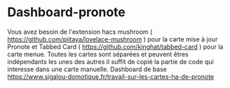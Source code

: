 # Dashboard-pronote
Vous avez besoin de l'extension hacs mushroom ( https://github.com/piitaya/lovelace-mushroom ) pour la carte mise à jour Pronote et Tabbed Card ( https://github.com/kinghat/tabbed-card ) pour la carte menue.
Toutes les cartes sont séparées et peuvent êtres indépendants les unes des autres il suffit de copié la partie de code qui interesse dans une carte manuelle. Dashboard de base https://www.sigalou-domotique.fr/travail-sur-les-cartes-ha-de-pronote
